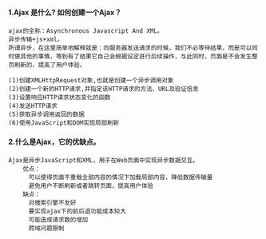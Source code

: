 #### 1.Ajax 是什么? 如何创建一个Ajax？
    ajax的全称：Asynchronous Javascript And XML。
    异步传输+js+xml。
    所谓异步，在这里简单地解释就是：向服务器发送请求的时候，我们不必等待结果，而是可以同时做其他的事情，等到有了结果它自己会根据设定进行后续操作，与此同时，页面是不会发生整页刷新的，提高了用户体验。

    (1)创建XMLHttpRequest对象,也就是创建一个异步调用对象
    (2)创建一个新的HTTP请求,并指定该HTTP请求的方法、URL及验证信息
    (3)设置响应HTTP请求状态变化的函数
    (4)发送HTTP请求
    (5)获取异步调用返回的数据
    (6)使用JavaScript和DOM实现局部刷新
#### 2.什么是Ajax，它的优缺点。
    Ajax是异步JavaScript和XML，用于在Web页面中实现异步数据交互。
        优点：
        　可以使得页面不重载全部内容的情况下加载局部内容，降低数据传输量
        　避免用户不断刷新或者跳转页面，提高用户体验
        缺点：
        　对搜索引擎不友好
        　要实现ajax下的前后退功能成本较大
        　可能造成请求数的增加
        　跨域问题限制
